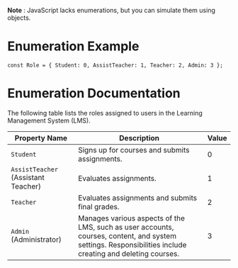 **Note** : JavaScript lacks enumerations, but you can simulate them using objects.

# Enumeration Example

`const Role = {
Student: 0,
AssistTeacher: 1,
Teacher: 2,
Admin: 3
};`
# Enumeration Documentation

The following table lists the roles assigned to users in the Learning Management System (LMS).

| Property Name | Description | Value |
| ------------- | ----------- | ----- |
| `Student` | Signs up for courses and submits assignments. | 0 |
| `AssistTeacher` (Assistant Teacher) | Evaluates assignments. | 1 |
| `Teacher` | Evaluates assignments and submits final grades. | 2 |
| `Admin` (Administrator) | Manages various aspects of the LMS, such as user accounts, courses, content, and system settings. Responsibilities include creating and deleting courses. | 3 | 
